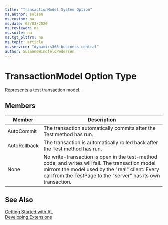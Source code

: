 ```yaml
---
title: "TransactionModel System Option"
ms.author: solsen
ms.custom: na
ms.date: 02/03/2020
ms.reviewer: na
ms.suite: na
ms.tgt_pltfrm: na
ms.topic: article
ms.service: "dynamics365-business-central"
author: SusanneWindfeldPedersen
---
```

[//]: # (START>DO_NOT_EDIT)
[//]: # (IMPORTANT:Do not edit any of the content between here and the END>DO_NOT_EDIT.)
[//]: # (Any modifications should be made in the .xml files in the ModernDev repo.)
# TransactionModel Option Type
Represents a test transaction model.

## Members
|  Member  |  Description  |
|----------------|---------------|
|AutoCommit|The transaction automatically commits after the Test method has run.|
|AutoRollback|The transaction is automatically rolled back after the Test method has run.|
|None|No write-transaction is open in the test-method code, and writes will fail. The transaction model mirrors the model used by the "real" client. Every call from the TestPage to the "server" has its own transaction.|

[//]: # (IMPORTANT: END>DO_NOT_EDIT)
## See Also  
[Getting Started with AL](../../devenv-get-started.md)  
[Developing Extensions](../../devenv-dev-overview.md)  